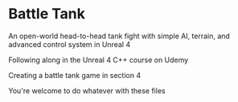 # Battle Tank
An open-world head-to-head tank fight with simple AI, terrain, and advanced control system in Unreal 4

Following along in the Unreal 4 C++ course on Udemy

Creating a battle tank game in section 4

You're welcome to do whatever with these files
